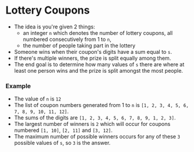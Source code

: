 # Lottery Coupons
* The idea is you're given 2 things:
  * an integer `n` which denotes the number of lottery coupons, all numbered consecutively from 1 to `n`,
  * the number of people taking part in the lottery
* Someone wins when their coupon's digits have a sum equal to `s`.
* If there's multiple winners, the prize is split equally among them.
* The end goal is to determine how many values of `s` there are where at least one person wins and the prize is split amongst the most people.


### Example
* The value of `n` is `12`
* The list of coupon numbers generated from 1 to `n` is `[1, 2, 3, 4, 5, 6, 7, 8, 9, 10, 11, 12]`.
* The sums of the digits are `[1, 2, 3, 4, 5, 6, 7, 8, 9, 1, 2, 3]`.
* The largest number of winners is `2` which will occur for coupons numbered `[1, 10]`, `[2, 11]` and `[3, 12]`.
* The maximum number of possible winners occurs for any of these `3` possible values of `s`, so `3` is the answer.